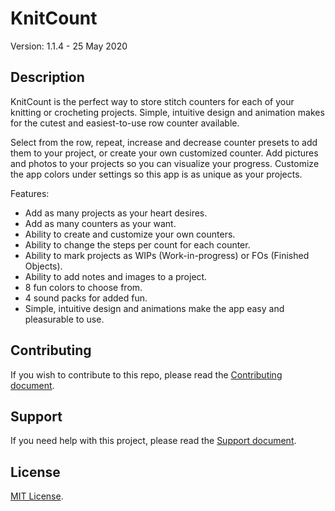 # KnitCount

Version: 1.1.4 - 25 May 2020

## Description

KnitCount is the perfect way to store stitch counters for each of your knitting or crocheting projects. Simple, intuitive design and animation makes for the cutest and easiest-to-use row counter available.

Select from the row, repeat, increase and decrease counter presets to add them to your project, or create your own customized counter. Add pictures and photos to your projects so you can visualize your progress. Customize the app colors under settings so this app is as unique as your projects.

Features:
* Add as many projects as your heart desires.
* Add as many counters as your want.
* Ability to create and customize your own counters.
* Ability to change the steps per count for each counter.
* Ability to mark projects as WIPs (Work-in-progress) or FOs (Finished Objects).
* Ability to add notes and images to a project.
* 8 fun colors to choose from.
* 4 sound packs for added fun.
* Simple, intuitive design and animations make the app easy and pleasurable to use.

## Contributing

If you wish to contribute to this repo, please read the [Contributing document](.github/CONTRIBUTING.md).

## Support

If you need help with this project, please read the [Support document](.github/SUPPORT.md).

## License

[MIT License](LICENSE).

